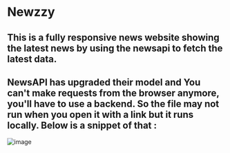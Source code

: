 # Newzzy
## This is a fully responsive news website showing the latest news by using the newsapi to fetch the latest data.

## NewsAPI has upgraded their model and You can't make requests from the browser anymore, you'll have to use a backend. So the file may not run when you open it with a link but it runs locally. Below is a snippet of that :

![image](https://github.com/ADARSHJHA13/Newzzy/assets/113603037/a7f86741-4f8e-4d08-94ee-181feec5cae6)
